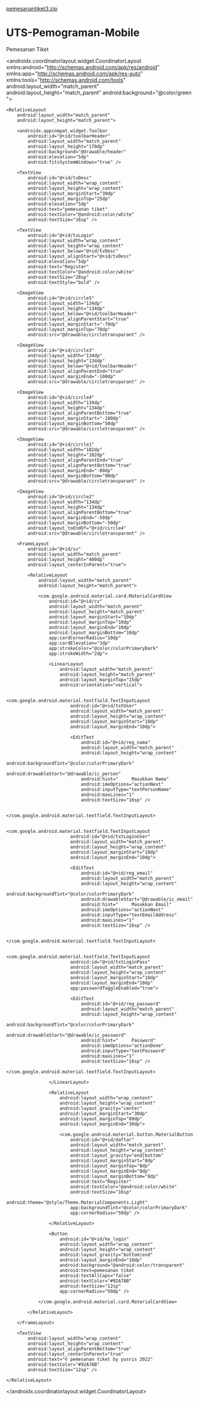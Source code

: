 [pemesanantiket3.zip](https://github.com/yusrissidqi29/UTS-Pemograman-Mobile/files/8754520/pemesanantiket3.zip)
# UTS-Pemograman-Mobile
Pemesanan Tiket 
<?xml version="1.0" encoding="utf-8"?>
<androidx.coordinatorlayout.widget.CoordinatorLayout xmlns:android="http://schemas.android.com/apk/res/android"
    xmlns:app="http://schemas.android.com/apk/res-auto"
    xmlns:tools="http://schemas.android.com/tools"
    android:layout_width="match_parent"
    android:layout_height="match_parent"
    android:background="@color/green ">

    <RelativeLayout
        android:layout_width="match_parent"
        android:layout_height="match_parent">

        <androidx.appcompat.widget.Toolbar
            android:id="@+id/toolbarHeader"
            android:layout_width="match_parent"
            android:layout_height="170dp"
            android:background="@drawable/header"
            android:elevation="5dp"
            android:fitsSystemWindows="true" />

        <TextView
            android:id="@+id/tvDesc"
            android:layout_width="wrap_content"
            android:layout_height="wrap_content"
            android:layout_marginStart="30dp"
            android:layout_marginTop="25dp"
            android:elevation="5dp"
            android:text="pemesanan tiket"
            android:textColor="@android:color/white"
            android:textSize="16sp" />

        <TextView
            android:id="@+id/tvLogin"
            android:layout_width="wrap_content"
            android:layout_height="wrap_content"
            android:layout_below="@+id/tvDesc"
            android:layout_alignStart="@+id/tvDesc"
            android:elevation="5dp"
            android:text="Register"
            android:textColor="@android:color/white"
            android:textSize="28sp"
            android:textStyle="bold" />

        <ImageView
            android:id="@+id/circle5"
            android:layout_width="134dp"
            android:layout_height="134dp"
            android:layout_below="@+id/toolbarHeader"
            android:layout_alignParentStart="true"
            android:layout_marginStart="-70dp"
            android:layout_marginTop="70dp"
            android:src="@drawable/circletransparant" />

        <ImageView
            android:id="@+id/circle3"
            android:layout_width="134dp"
            android:layout_height="134dp"
            android:layout_below="@+id/toolbarHeader"
            android:layout_alignParentEnd="true"
            android:layout_marginEnd="-100dp"
            android:src="@drawable/circletransparant" />

        <ImageView
            android:id="@+id/circle4"
            android:layout_width="134dp"
            android:layout_height="134dp"
            android:layout_alignParentBottom="true"
            android:layout_marginStart="-100dp"
            android:layout_marginBottom="50dp"
            android:src="@drawable/circletransparant" />

        <ImageView
            android:id="@+id/circle1"
            android:layout_width="182dp"
            android:layout_height="182dp"
            android:layout_alignParentEnd="true"
            android:layout_alignParentBottom="true"
            android:layout_marginEnd="-80dp"
            android:layout_marginBottom="90dp"
            android:src="@drawable/circletransparant" />

        <ImageView
            android:id="@+id/circle2"
            android:layout_width="134dp"
            android:layout_height="134dp"
            android:layout_alignParentBottom="true"
            android:layout_marginEnd="-50dp"
            android:layout_marginBottom="-50dp"
            android:layout_toEndOf="@+id/circle4"
            android:src="@drawable/circletransparant" />

        <FrameLayout
            android:id="@+id/sv"
            android:layout_width="match_parent"
            android:layout_height="400dp"
            android:layout_centerInParent="true">

            <RelativeLayout
                android:layout_width="match_parent"
                android:layout_height="match_parent">

                <com.google.android.material.card.MaterialCardView
                    android:id="@+id/cv"
                    android:layout_width="match_parent"
                    android:layout_height="match_parent"
                    android:layout_marginStart="10dp"
                    android:layout_marginTop="10dp"
                    android:layout_marginEnd="10dp"
                    android:layout_marginBottom="10dp"
                    app:cardCornerRadius="10dp"
                    app:cardElevation="3dp"
                    app:strokeColor="@color/colorPrimaryDark"
                    app:strokeWidth="2dp">

                    <LinearLayout
                        android:layout_width="match_parent"
                        android:layout_height="match_parent"
                        android:layout_marginTop="15dp"
                        android:orientation="vertical">

                        <com.google.android.material.textfield.TextInputLayout
                            android:id="@+id/txtUser"
                            android:layout_width="match_parent"
                            android:layout_height="wrap_content"
                            android:layout_marginStart="10dp"
                            android:layout_marginEnd="10dp">

                            <EditText
                                android:id="@+id/reg_nama"
                                android:layout_width="match_parent"
                                android:layout_height="wrap_content"
                                android:backgroundTint="@color/colorPrimaryDark"
                                android:drawableStart="@drawable/ic_person"
                                android:hint="     Masukkan Nama"
                                android:imeOptions="actionNext"
                                android:inputType="textPersonName"
                                android:maxLines="1"
                                android:textSize="16sp" />

                        </com.google.android.material.textfield.TextInputLayout>

                        <com.google.android.material.textfield.TextInputLayout
                            android:id="@+id/txtLoginUser"
                            android:layout_width="match_parent"
                            android:layout_height="wrap_content"
                            android:layout_marginStart="10dp"
                            android:layout_marginEnd="10dp">

                            <EditText
                                android:id="@+id/reg_email"
                                android:layout_width="match_parent"
                                android:layout_height="wrap_content"
                                android:backgroundTint="@color/colorPrimaryDark"
                                android:drawableStart="@drawable/ic_email"
                                android:hint="     Masukkan Email"
                                android:imeOptions="actionNext"
                                android:inputType="textEmailAddress"
                                android:maxLines="1"
                                android:textSize="16sp" />

                        </com.google.android.material.textfield.TextInputLayout>

                        <com.google.android.material.textfield.TextInputLayout
                            android:id="@+id/txtLoginPass"
                            android:layout_width="match_parent"
                            android:layout_height="wrap_content"
                            android:layout_marginStart="10dp"
                            android:layout_marginEnd="10dp"
                            app:passwordToggleEnabled="true">

                            <EditText
                                android:id="@+id/reg_password"
                                android:layout_width="match_parent"
                                android:layout_height="wrap_content"
                                android:backgroundTint="@color/colorPrimaryDark"
                                android:drawableStart="@drawable/ic_password"
                                android:hint="     Password"
                                android:imeOptions="actionDone"
                                android:inputType="textPassword"
                                android:maxLines="1"
                                android:textSize="16sp" />
                        </com.google.android.material.textfield.TextInputLayout>

                    </LinearLayout>

                    <RelativeLayout
                        android:layout_width="wrap_content"
                        android:layout_height="wrap_content"
                        android:layout_gravity="center"
                        android:layout_marginStart="30dp"
                        android:layout_marginTop="80dp"
                        android:layout_marginEnd="30dp">

                        <com.google.android.material.button.MaterialButton
                            android:id="@+id/daftar"
                            android:layout_width="match_parent"
                            android:layout_height="wrap_content"
                            android:layout_gravity="end|bottom"
                            android:layout_marginStart="8dp"
                            android:layout_marginTop="8dp"
                            android:layout_marginEnd="8dp"
                            android:layout_marginBottom="8dp"
                            android:text="Register"
                            android:textColor="@android:color/white"
                            android:textSize="16sp"
                            android:theme="@style/Theme.MaterialComponents.Light"
                            app:backgroundTint="@color/colorPrimaryDark"
                            app:cornerRadius="50dp" />

                    </RelativeLayout>

                    <Button
                        android:id="@+id/ke_login"
                        android:layout_width="wrap_content"
                        android:layout_height="wrap_content"
                        android:layout_gravity="bottom|end"
                        android:layout_marginEnd="10dp"
                        android:background="@android:color/transparent"
                        android:text=pemesanan tiket
                        android:textAllCaps="false"
                        android:textColor="#92A7AB"
                        android:textSize="12sp"
                        app:cornerRadius="50dp" />

                </com.google.android.material.card.MaterialCardView>

            </RelativeLayout>

        </FrameLayout>

        <TextView
            android:layout_width="wrap_content"
            android:layout_height="wrap_content"
            android:layout_alignParentBottom="true"
            android:layout_centerInParent="true"
            android:text="© pemesanan tiket by yusris 2022"
            android:textColor="#92A7AB"
            android:textSize="12sp" />

    </RelativeLayout>

</androidx.coordinatorlayout.widget.CoordinatorLayout>
